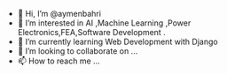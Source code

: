 - 👋 Hi, I’m @aymenbahri
- 👀 I’m interested in AI ,Machine Learning ,Power Electronics,FEA,Software Development .
- 🌱 I’m currently learning Web Development with Django
- 💞️ I’m looking to collaborate on ...
- 📫 How to reach me ...

<!---
aymenbahri/aymenbahri is a ✨ special ✨ repository because its `README.md` (this file) appears on your GitHub profile.
You can click the Preview link to take a look at your changes.
--->
